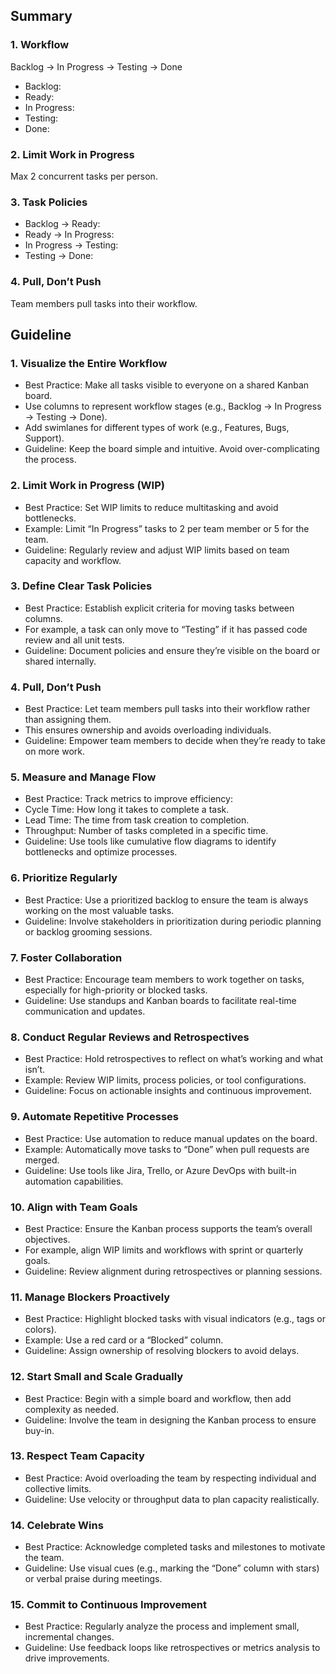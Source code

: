 ## Summary

### 1. Workflow

Backlog → In Progress → Testing → Done

- Backlog:
- Ready:
- In Progress:
- Testing:
- Done:

### 2. Limit Work in Progress

Max 2 concurrent tasks per person.

### 3. Task Policies

- Backlog -> Ready:
- Ready -> In Progress:
- In Progress -> Testing:
- Testing -> Done:

### 4. Pull, Don’t Push

Team members pull tasks into their workflow.

## Guideline

### 1. Visualize the Entire Workflow

- Best Practice: Make all tasks visible to everyone on a shared Kanban board.
- Use columns to represent workflow stages (e.g., Backlog → In Progress → Testing → Done).
- Add swimlanes for different types of work (e.g., Features, Bugs, Support).
- Guideline: Keep the board simple and intuitive. Avoid over-complicating the process.

### 2. Limit Work in Progress (WIP)

- Best Practice: Set WIP limits to reduce multitasking and avoid bottlenecks.
- Example: Limit “In Progress” tasks to 2 per team member or 5 for the team.
- Guideline: Regularly review and adjust WIP limits based on team capacity and workflow.

### 3. Define Clear Task Policies

- Best Practice: Establish explicit criteria for moving tasks between columns.
- For example, a task can only move to “Testing” if it has passed code review and all unit tests.
- Guideline: Document policies and ensure they’re visible on the board or shared internally.

### 4. Pull, Don’t Push

- Best Practice: Let team members pull tasks into their workflow rather than assigning them.
- This ensures ownership and avoids overloading individuals.
- Guideline: Empower team members to decide when they’re ready to take on more work.

### 5. Measure and Manage Flow

- Best Practice: Track metrics to improve efficiency:
- Cycle Time: How long it takes to complete a task.
- Lead Time: The time from task creation to completion.
- Throughput: Number of tasks completed in a specific time.
- Guideline: Use tools like cumulative flow diagrams to identify bottlenecks and optimize processes.

### 6. Prioritize Regularly

- Best Practice: Use a prioritized backlog to ensure the team is always working on the most valuable tasks.
- Guideline: Involve stakeholders in prioritization during periodic planning or backlog grooming sessions.

### 7. Foster Collaboration

- Best Practice: Encourage team members to work together on tasks, especially for high-priority or blocked tasks.
- Guideline: Use standups and Kanban boards to facilitate real-time communication and updates.

### 8. Conduct Regular Reviews and Retrospectives

- Best Practice: Hold retrospectives to reflect on what’s working and what isn’t.
- Example: Review WIP limits, process policies, or tool configurations.
- Guideline: Focus on actionable insights and continuous improvement.

### 9. Automate Repetitive Processes

- Best Practice: Use automation to reduce manual updates on the board.
- Example: Automatically move tasks to “Done” when pull requests are merged.
- Guideline: Use tools like Jira, Trello, or Azure DevOps with built-in automation capabilities.

### 10. Align with Team Goals

- Best Practice: Ensure the Kanban process supports the team’s overall objectives.
- For example, align WIP limits and workflows with sprint or quarterly goals.
- Guideline: Review alignment during retrospectives or planning sessions.

### 11. Manage Blockers Proactively

- Best Practice: Highlight blocked tasks with visual indicators (e.g., tags or colors).
- Example: Use a red card or a “Blocked” column.
- Guideline: Assign ownership of resolving blockers to avoid delays.

### 12. Start Small and Scale Gradually

- Best Practice: Begin with a simple board and workflow, then add complexity as needed.
- Guideline: Involve the team in designing the Kanban process to ensure buy-in.

### 13. Respect Team Capacity

- Best Practice: Avoid overloading the team by respecting individual and collective limits.
- Guideline: Use velocity or throughput data to plan capacity realistically.

### 14. Celebrate Wins

- Best Practice: Acknowledge completed tasks and milestones to motivate the team.
- Guideline: Use visual cues (e.g., marking the “Done” column with stars) or verbal praise during meetings.

### 15. Commit to Continuous Improvement

- Best Practice: Regularly analyze the process and implement small, incremental changes.
- Guideline: Use feedback loops like retrospectives or metrics analysis to drive improvements.